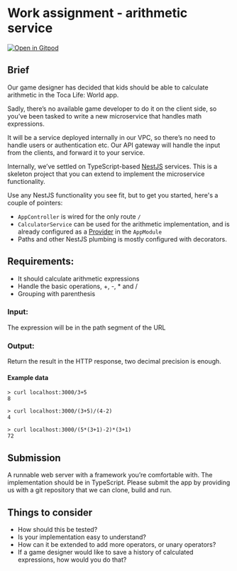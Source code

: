 # Work assignment - arithmetic service

[![Open in Gitpod](https://gitpod.io/button/open-in-gitpod.svg)](https://gitpod.io/#https://github.com/kirkchen/arithmetic-service)

## Brief
Our game designer has decided that kids should be able to calculate arithmetic in the Toca Life: World app. 

Sadly, there’s no available game developer to do it on the client side, so you’ve been tasked to write a new microservice that handles math expressions.

It will be a service deployed internally in our VPC, so there’s no need to handle users or authentication etc. 
Our API gateway will handle the input from the clients, and forward it to your service.

Internally, we’ve settled on TypeScript-based [NestJS](https://nestjs.com) services. 
This is a skeleton project that you can extend to implement the microservice functionality. 

Use any NestJS functionality you see fit, but to get you started, here's a couple of pointers: 
* `AppController` is wired for the only route `/`
* `CalculatorService` can be used for the arithmetic implementation, and is already configured as a [Provider](https://docs.nestjs.com/providers) in the `AppModule`
* Paths and other NestJS plumbing is mostly configured with decorators.

## Requirements:
* It should calculate arithmetic expressions
* Handle the basic operations, +, -, * and /
* Grouping with parenthesis
 
### Input:
The expression will be in the path segment of the URL

### Output:
Return the result in the HTTP response, two decimal precision is enough.

#### Example data

```
> curl localhost:3000/3+5
8
```
```
> curl localhost:3000/(3+5)/(4-2)
4
```
```
> curl localhost:3000/(5*(3+1)-2)*(3+1)
72
```

## Submission
A runnable web server with a framework you’re comfortable with. The implementation should be in TypeScript.
Please submit the app by providing us with a git repository that we can clone, build and run.

## Things to consider
* How should this be tested?
* Is your implementation easy to understand?
* How can it be extended to add more operators, or unary operators?
* If a game designer would like to save a history of calculated expressions, how would you do that?
